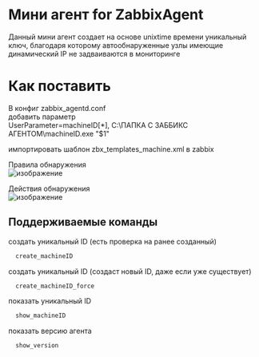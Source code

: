 # Мини агент for ZabbixAgent
Данный мини агент создает на основе unixtime времени уникальный ключ, благодаря которому автообнаруженные узлы имеющие динамический IP не задваиваются в мониторинге 


# Как поставить
В конфиг zabbix_agentd.conf \
добавить параметр \
UserParameter=machineID[*], C:\ПАПКА С ЗАББИКС АГЕНТОМ\machineID.exe "$1"

импортировать шаблон zbx_templates_machine.xml в zabbix 

Правила обнаружения \
![изображение](https://github.com/yrkrus/zabbix/assets/137649829/0cc39e17-0c05-4f5d-be45-0acd48229462)

Действия обнаружения \
![изображение](https://github.com/yrkrus/zabbix/assets/137649829/f83da12f-5944-4862-94b0-624bd5f0eb03)



## Поддерживаемые команды
создать уникальный ID (есть проверка на ранее созданный)
```bash
  create_maсhineID
```
создать уникальный ID (создаст новый ID, даже если уже существует)
```bash
  create_maсhineID_force
```
показать уникальный ID
```bash
  show_machineID
```
показать версию агента
```bash
  show_version
```
